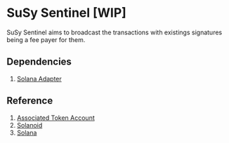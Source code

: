 # SuSy Sentinel [WIP]

SuSy Sentinel aims to broadcast the transactions with existings signatures being a fee payer for them. 

## Dependencies

1. [Solana Adapter](https://github.com/SuSy-One/solana-adapter)

## Reference

1. [Associated Token Account](https://spl.solana.com/associated-token-account)
2. [Solanoid](https://github.com/SuSy-One/solanoid)
3. [Solana](https://github.com/solana-labs/solana)

